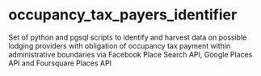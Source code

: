 # occupancy_tax_payers_identifier
Set of python and pgsql scripts to identify and harvest data on possible lodging providers with obligation of occupancy tax payment within administrative boundaries via Facebook Place Search API, Google Places API and Foursquare Places API 
